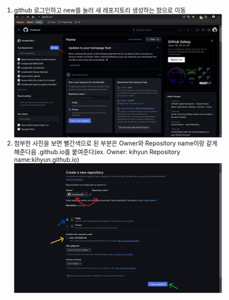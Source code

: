 1. github 로그인하고 new를 눌러 새 레포지토리 생성하는 창으로 이동
   ![alt text](/img/cp1.png)
2. 첨부한 사진을 보면 빨간색으로 된 부분은 Owner와 Repository name이랑 같게 해준다음 .github.io를 붙여준다(ex. Owner: kihyun Repository name:kihyun.github.io)
   ![alt text](/img/cp2.png)
